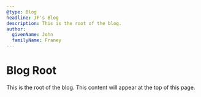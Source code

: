 ```yaml
---
@type: Blog
headline: JF's Blog
description: This is the root of the blog.
author:
  givenName: John
  familyName: Franey
---
```


# Blog Root

This is the root of the blog. This content will appear at the top of this page.
